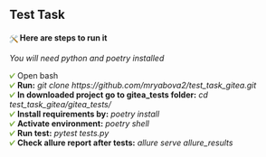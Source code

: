 <h2>Test Task</h2>
<h4><img src="icons/tools.png" height="15" align="center"/> Here are steps to run it</h4>
<p><i>You will need python and poetry installed</i><br>

<p><img src="icons/check.png" height="10"/> Open bash <br>
<img src="icons/check.png" height="10"/> <b>Run:</b> <i>git clone https://github.com/mryabova2/test_task_gitea.git</i><br>
<img src="icons/check.png" height="10"/> <b>In downloaded project go to gitea_tests folder:</b>
<i>cd test_task_gitea/gitea_tests/</i><br>
<img src="icons/check.png" height="10"/> <b>Install requirements by:</b>
<i>poetry install</i><br>
<img src="icons/check.png" height="10"/> <b>Activate environment:</b>
<i>poetry shell</i><br>
<img src="icons/check.png" height="10"/> <b>Run test:</b>
<i>pytest tests.py</i><br>
<img src="icons/check.png" height="10"/> <b>Check allure report after tests:</b>
<i>allure serve allure_results</i><br>
